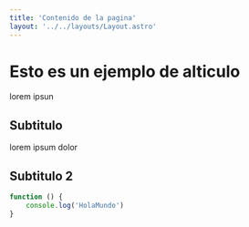 ```yaml
---
title: 'Contenido de la pagina'
layout: '../../layouts/Layout.astro'
---
```


# Esto es un ejemplo de alticulo

lorem ipsun

## Subtitulo

lorem ipsum dolor 

## Subtitulo 2

```javascript
function () {
    console.log('HolaMundo')
}
```